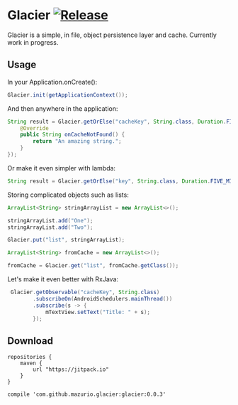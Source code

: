 # Glacier [![Release](https://img.shields.io/github/release/jitpack/gradle-simple.svg?label=maven)](https://jitpack.io/#mazurio/glacier)

Glacier is a simple, in file, object persistence layer and cache. Currently work in progress.

## Usage

In your Application.onCreate():

```java
Glacier.init(getApplicationContext());
```

And then anywhere in the application:

```java
String result = Glacier.getOrElse("cacheKey", String.class, Duration.FIVE_MINUTES, new Glacier.Callback<String>() {
    @Override
    public String onCacheNotFound() {
        return "An amazing string.";
    }
});
```

Or make it even simpler with lambda:

```java
String result = Glacier.getOrElse("key", String.class, Duration.FIVE_MINUTES, () -> "An amazing string.");
```

Storing complicated objects such as lists:

```java
ArrayList<String> stringArrayList = new ArrayList<>();

stringArrayList.add("One");
stringArrayList.add("Two");

Glacier.put("list", stringArrayList);

ArrayList<String> fromCache = new ArrayList<>();

fromCache = Glacier.get("list", fromCache.getClass());
```

Let's make it even better with RxJava:

```java
 Glacier.getObservable("cacheKey", String.class)
        .subscribeOn(AndroidSchedulers.mainThread())
        .subscribe(s -> {
            mTextView.setText("Title: " + s); 
        });
```

## Download

```
repositories {
    maven {
        url "https://jitpack.io"
    }
}
```

```
compile 'com.github.mazurio.glacier:glacier:0.0.3'
```
